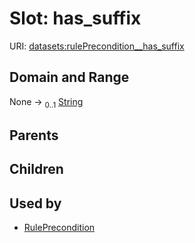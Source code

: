 
# Slot: has_suffix




URI: [datasets:rulePrecondition__has_suffix](https://w3id.org/linkml/manifesto/rulePrecondition__has_suffix)


## Domain and Range

None &#8594;  <sub>0..1</sub> [String](types/String.md)

## Parents


## Children


## Used by

 * [RulePrecondition](RulePrecondition.md)
